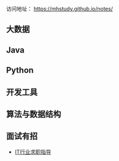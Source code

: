 访问地址： https://mhstudy.github.io/notes/

## 大数据

## Java

## Python

## 开发工具



## 算法与数据结构

## 面试有招

- [IT行业求职指导](面试/IT行业求职指导)
